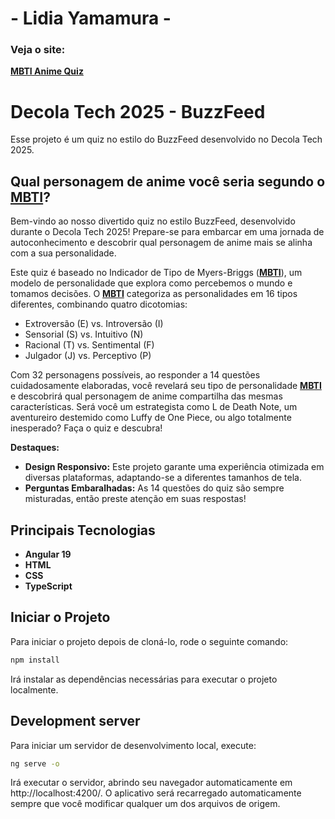 #  - Lidia Yamamura - 
### Veja o site:
[**MBTI Anime Quiz**](https://angular-blog-lidia-yamamura.vercel.app/)

# Decola Tech 2025 - BuzzFeed

Esse projeto é um quiz no estilo do BuzzFeed desenvolvido no Decola Tech 2025.

## Qual personagem de anime você seria segundo o [**MBTI**](https://www.16personalities.com/br/descricoes-dos-tipos)?

Bem-vindo ao nosso divertido quiz no estilo BuzzFeed, desenvolvido durante o Decola Tech 2025! Prepare-se para embarcar em uma jornada de autoconhecimento e descobrir qual personagem de anime mais se alinha com a sua personalidade.

Este quiz é baseado no Indicador de Tipo de Myers-Briggs ([**MBTI**](https://www.16personalities.com/br/descricoes-dos-tipos)), um modelo de personalidade que explora como percebemos o mundo e tomamos decisões. O [**MBTI**](https://www.16personalities.com/br/descricoes-dos-tipos) categoriza as personalidades em 16 tipos diferentes, combinando quatro dicotomias:

* Extroversão (E) vs. Introversão (I)
* Sensorial (S) vs. Intuitivo (N)
* Racional (T) vs. Sentimental (F)
* Julgador (J) vs. Perceptivo (P)

Com 32 personagens possíveis, ao responder a 14 questões cuidadosamente elaboradas, você revelará seu tipo de personalidade [**MBTI**](https://www.16personalities.com/br/descricoes-dos-tipos) e descobrirá qual personagem de anime compartilha das mesmas características. Será você um estrategista como L de Death Note, um aventureiro destemido como Luffy de One Piece, ou algo totalmente inesperado?  Faça o quiz e descubra!


**Destaques:**
* **Design Responsivo:** Este projeto garante uma experiência otimizada em diversas plataformas, adaptando-se a diferentes tamanhos de tela.
* **Perguntas Embaralhadas:** As 14 questões do quiz são sempre misturadas, então preste atenção em suas respostas!


## Principais Tecnologias
 - **Angular 19**
 - **HTML**
 - **CSS** 
 - **TypeScript**  

## Iniciar o Projeto

Para iniciar o projeto depois de cloná-lo, rode o seguinte comando:

```bash
npm install
```

Irá instalar as dependências necessárias para executar o projeto localmente.

## Development server

Para iniciar um servidor de desenvolvimento local, execute:

```bash
ng serve -o
```

Irá executar o servidor, abrindo seu navegador automaticamente em http://localhost:4200/. O aplicativo será recarregado automaticamente sempre que você modificar qualquer um dos arquivos de origem.
